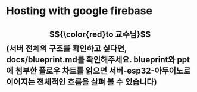 # Hosting with google firebase
## $${\color{red}to 교수님}$$ (서버 전체의 구조를 확인하고 싶다면, docs/blueprint.md를 확인해주세요. blueprint와 ppt에 첨부한 플로우 차트를 읽으면 서버-esp32-아두이노로 이어지는 전체적인 흐름을 살펴 볼 수 있습니다)
